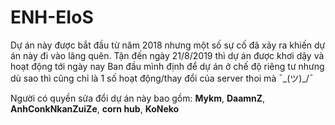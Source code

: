 # ENH-EIoS

Dự án này được bắt đầu từ năm 2018 nhưng một số sự cố đã xảy ra khiến dự án này đi vào lãng quên. Tận đến ngày 21/8/2019 thì dự án được khơi dậy và hoạt động tới ngày nay
Ban đầu mình định để dự án ở chế độ riêng tư nhưng dù sao thì cũng chỉ là 1 số hoạt động/thay đổi của server thoi mà ¯\_(ツ)_/¯

Người có quyền sửa đổi dự án này bao gồm: **Mykm**, **DaamnZ**, **AnhConkNkanZuiZe**, **corn hub**, **KoNeko**
